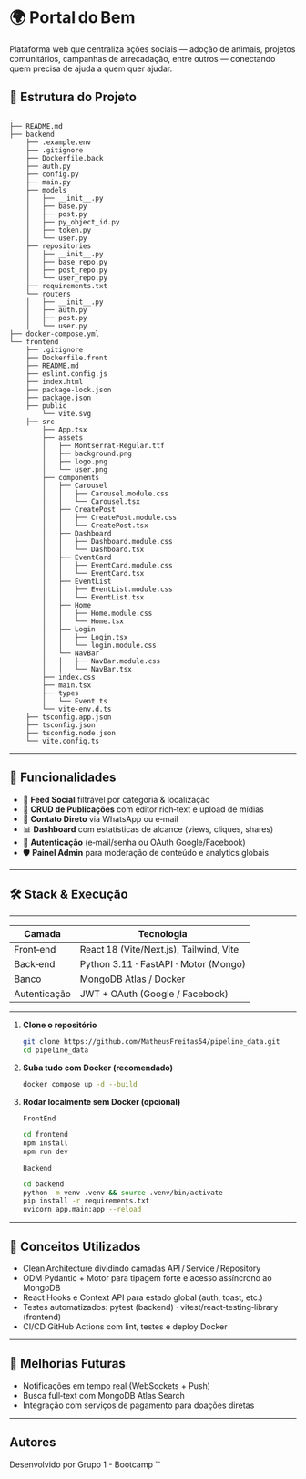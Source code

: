 # 🌍 Portal do Bem

Plataforma web que centraliza ações sociais — adoção de animais, projetos comunitários, campanhas de arrecadação, entre outros — conectando quem precisa de ajuda a quem quer ajudar.

## 📁 Estrutura do Projeto

```
.
├── README.md
├── backend
    ├── .example.env
    ├── .gitignore
    ├── Dockerfile.back
    ├── auth.py
    ├── config.py
    ├── main.py
    ├── models
    │   ├── __init__.py
    │   ├── base.py
    │   ├── post.py
    │   ├── py_object_id.py
    │   ├── token.py
    │   └── user.py
    ├── repositories
    │   ├── __init__.py
    │   ├── base_repo.py
    │   ├── post_repo.py
    │   └── user_repo.py
    ├── requirements.txt
    └── routers
    │   ├── __init__.py
    │   ├── auth.py
    │   ├── post.py
    │   └── user.py
├── docker-compose.yml
└── frontend
    ├── .gitignore
    ├── Dockerfile.front
    ├── README.md
    ├── eslint.config.js
    ├── index.html
    ├── package-lock.json
    ├── package.json
    ├── public
        └── vite.svg
    ├── src
        ├── App.tsx
        ├── assets
        │   ├── Montserrat-Regular.ttf
        │   ├── background.png
        │   ├── logo.png
        │   └── user.png
        ├── components
        │   ├── Carousel
        │   │   ├── Carousel.module.css
        │   │   └── Carousel.tsx
        │   ├── CreatePost
        │   │   ├── CreatePost.module.css
        │   │   └── CreatePost.tsx
        │   ├── Dashboard
        │   │   ├── Dashboard.module.css
        │   │   └── Dashboard.tsx
        │   ├── EventCard
        │   │   ├── EventCard.module.css
        │   │   └── EventCard.tsx
        │   ├── EventList
        │   │   ├── EventList.module.css
        │   │   └── EventList.tsx
        │   ├── Home
        │   │   ├── Home.module.css
        │   │   └── Home.tsx
        │   ├── Login
        │   │   ├── Login.tsx
        │   │   └── login.module.css
        │   └── NavBar
        │   │   ├── NavBar.module.css
        │   │   └── NavBar.tsx
        ├── index.css
        ├── main.tsx
        ├── types
        │   └── Event.ts
        └── vite-env.d.ts
    ├── tsconfig.app.json
    ├── tsconfig.json
    ├── tsconfig.node.json
    └── vite.config.ts

```

---

## 🚀 Funcionalidades

- 📰 **Feed Social** filtrável por categoria & localização  
- 📝 **CRUD de Publicações** com editor rich‑text e upload de mídias  
- 💬 **Contato Direto** via WhatsApp ou e‑mail  
- 📊 **Dashboard** com estatísticas de alcance (views, cliques, shares)  
- 🔐 **Autenticação** (e‑mail/senha ou OAuth Google/Facebook)  
- 🛡 **Painel Admin** para moderação de conteúdo e analytics globais 

---

## 🛠️ Stack & Execução

---

| Camada     | Tecnologia                              |
|------------|-----------------------------------------|
| Front‑end  | React 18 (Vite/Next.js), Tailwind, Vite |
| Back‑end   | Python 3.11 · FastAPI · Motor (Mongo)   |
| Banco      | MongoDB Atlas / Docker                  |
| Autenticação | JWT + OAuth (Google / Facebook)       |

---

1. **Clone o repositório**
   ```bash
   git clone https://github.com/MatheusFreitas54/pipeline_data.git
   cd pipeline_data
   ```
   
2. **Suba tudo com Docker (recomendado)**

   ```bash
   docker compose up -d --build
   ```

3. **Rodar localmente sem Docker (opcional)**

   `FrontEnd`

   ```bash
   cd frontend
   npm install
   npm run dev
   ```

   `Backend`

   ```bash
   cd backend
   python -m venv .venv && source .venv/bin/activate
   pip install -r requirements.txt
   uvicorn app.main:app --reload
   ```

---

## 🧠 Conceitos Utilizados

   - Clean Architecture dividindo camadas API / Service / Repository
   - ODM Pydantic + Motor para tipagem forte e acesso assíncrono ao MongoDB
   - React Hooks e Context API para estado global (auth, toast, etc.)
   - Testes automatizados: pytest (backend) · vitest/react‑testing‑library (frontend)
   - CI/CD GitHub Actions com lint, testes e deploy Docker

---

## 🔧 Melhorias Futuras

   - Notificações em tempo real (WebSockets + Push)
   - Busca full‑text com MongoDB Atlas Search
   - Integração com serviços de pagamento para doações diretas

---

## Autores

Desenvolvido por Grupo 1 - Bootcamp ™